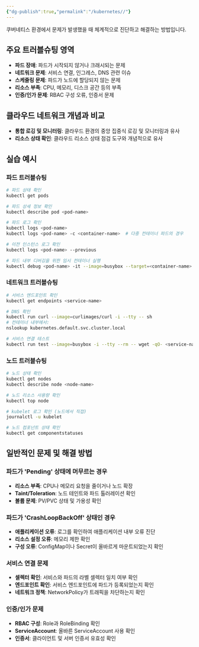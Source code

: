 ```yaml
---
{"dg-publish":true,"permalink":"/kubernetes//"}
---
```



쿠버네티스 환경에서 문제가 발생했을 때 체계적으로 진단하고 해결하는 방법입니다.

## 주요 트러블슈팅 영역

- **파드 장애**: 파드가 시작되지 않거나 크래시되는 문제
- **네트워크 문제**: 서비스 연결, 인그레스, DNS 관련 이슈
- **스케줄링 문제**: 파드가 노드에 할당되지 않는 문제
- **리소스 부족**: CPU, 메모리, 디스크 공간 등의 부족
- **인증/인가 문제**: RBAC 구성 오류, 인증서 문제

## 클라우드 네트워크 개념과 비교

- **통합 로깅 및 모니터링**: 클라우드 환경의 중앙 집중식 로깅 및 모니터링과 유사
- **리소스 상태 확인**: 클라우드 리소스 상태 점검 도구와 개념적으로 유사

## 실습 예시

### 파드 트러블슈팅

```bash
# 파드 상태 확인
kubectl get pods

# 파드 상세 정보 확인
kubectl describe pod <pod-name>

# 파드 로그 확인
kubectl logs <pod-name>
kubectl logs <pod-name> -c <container-name>  # 다중 컨테이너 파드의 경우

# 이전 인스턴스 로그 확인
kubectl logs <pod-name> --previous

# 파드 내부 디버깅을 위한 임시 컨테이너 실행
kubectl debug <pod-name> -it --image=busybox --target=<container-name>
```

### 네트워크 트러블슈팅

```bash
# 서비스 엔드포인트 확인
kubectl get endpoints <service-name>

# DNS 확인
kubectl run curl --image=curlimages/curl -i --tty -- sh
# 컨테이너 내부에서:
nslookup kubernetes.default.svc.cluster.local

# 서비스 연결 테스트
kubectl run test --image=busybox -i --tty --rm -- wget -qO- <service-name>.<namespace>.svc.cluster.local
```

### 노드 트러블슈팅

```bash
# 노드 상태 확인
kubectl get nodes
kubectl describe node <node-name>

# 노드 리소스 사용량 확인
kubectl top node

# kubelet 로그 확인 (노드에서 직접)
journalctl -u kubelet

# 노드 컴포넌트 상태 확인
kubectl get componentstatuses
```

## 일반적인 문제 및 해결 방법

### 파드가 'Pending' 상태에 머무르는 경우

- **리소스 부족**: CPU나 메모리 요청을 줄이거나 노드 확장
- **Taint/Toleration**: 노드 테인트와 파드 톨러레이션 확인
- **볼륨 문제**: PV/PVC 상태 및 가용성 확인

### 파드가 'CrashLoopBackOff' 상태인 경우

- **애플리케이션 오류**: 로그를 확인하여 애플리케이션 내부 오류 진단
- **리소스 설정 오류**: 메모리 제한 확인
- **구성 오류**: ConfigMap이나 Secret이 올바르게 마운트되었는지 확인

### 서비스 연결 문제

- **셀렉터 확인**: 서비스와 파드의 라벨 셀렉터 일치 여부 확인
- **엔드포인트 확인**: 서비스 엔드포인트에 파드가 등록되었는지 확인
- **네트워크 정책**: NetworkPolicy가 트래픽을 차단하는지 확인

### 인증/인가 문제

- **RBAC 구성**: Role과 RoleBinding 확인
- **ServiceAccount**: 올바른 ServiceAccount 사용 확인
- **인증서**: 클라이언트 및 서버 인증서 유효성 확인